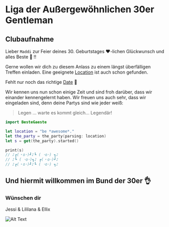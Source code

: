 # Liga der Außergewöhnlichen 30er Gentleman

## Clubaufnahme

Lieber `Maddi` zur Feier deines 30. Geburtstages ❤️-lichen Glückwunsch und alles Beste 🎉 !!

Gerne wollen wir dich zu diesem Anlass zu einem längst überfälligen Treffen einladen. Eine geeignete [Location](https://g.page/noodlemakerffm?share) ist auch schon gefunden.

Fehlt nur noch das richtige [Date](https://doodle.com/meeting/participate/id/dwV7lwzb) 🎯

Wir kennen uns nun schon einige Zeit und sind froh darüber, dass wir einander kennengelernt haben. 
Wir freuen uns auch sehr, dass wir eingeladen sind, denn deine Partys sind wie jeder weiß:

>Legen ... warte es kommt gleich... Legendär!

```swift
import BesteGaeste

let location = "be *awesome*."
let the_party = the_party(parsing: location)
let s = get(the_party).started()

print(s)
// ♪┏(・o･)┛♪┗ ( ･o･) ┓♪
// ♪┗ ( ･o･)┓♪ ┏(・o･)┛♪
// ♪┏(・o･)┛♪┗ ( ･o･) ┓♪
```

## Und hiermit willkommen im Bund der 30er 👌

### Wünschen dir

Jessi & Lililana & Ellix

![Alt Text](https://media0.giphy.com/media/3KC2jD2QcBOSc/giphy.gif?cid=ecf05e47klzr6aahj4uetosykb8zgtqgs8339ih3byiq2f4c&rid=giphy.gif&ct=g)
